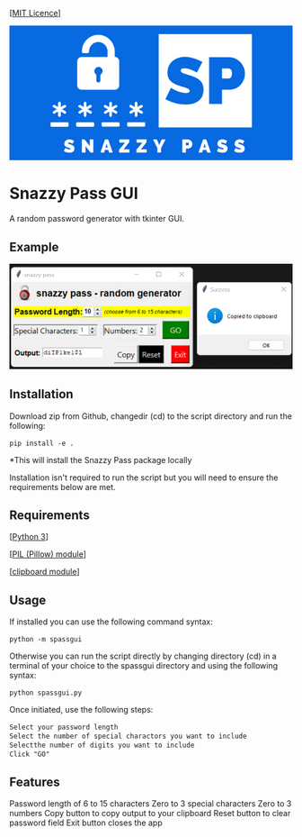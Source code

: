 [[MIT Licence](https://en.wikipedia.org/wiki/MIT_License)]


![alt text](https://raw.githubusercontent.com/sorzkode/spassgui/master/assets/splogo.png)

# Snazzy Pass GUI

A random password generator with tkinter GUI.

## Example

![alt text](https://raw.githubusercontent.com/sorzkode/spassgui/master/assets/example.png)

## Installation

Download zip from Github, changedir (cd) to the script directory and run the following:
```
pip install -e .
```
*This will install the Snazzy Pass package locally 

Installation isn't required to run the script but you will need to ensure the requirements below are met.

## Requirements

  [[Python 3](https://www.python.org/downloads/)]

  [[PIL (Pillow) module](https://pypi.org/project/Pillow/)] 

  [[clipboard module](https://pypi.org/project/clipboard/)]

## Usage

If installed you can use the following command syntax:
```
python -m spassgui
```

Otherwise you can run the script directly by changing directory (cd) in a terminal of your choice to the spassgui directory and using the following syntax:
```
python spassgui.py
```

Once initiated, use the following steps:
```
Select your password length
Select the number of special charactors you want to include
Selectthe number of digits you want to include
Click "GO"
```
## Features

  Password length of 6 to 15 characters
  Zero to 3 special characters
  Zero to 3 numbers
  Copy button to copy output to your clipboard
  Reset button to clear password field
  Exit button closes the app




